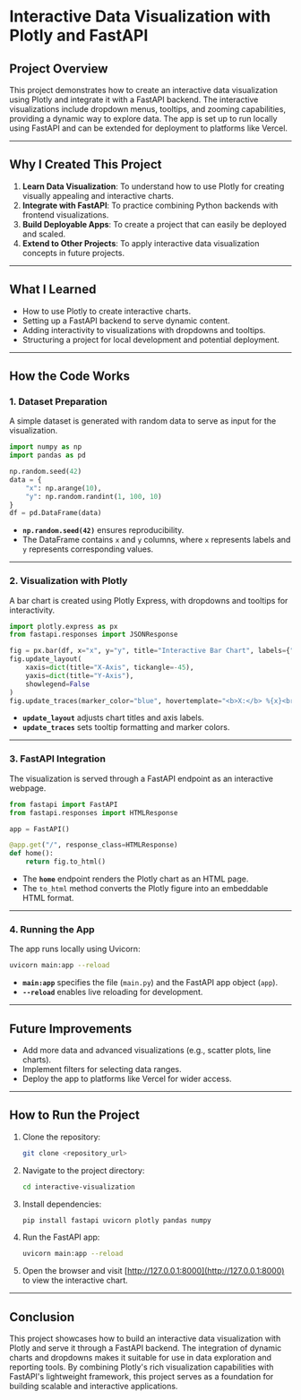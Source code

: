 # Interactive Data Visualization with Plotly and FastAPI

## Project Overview
This project demonstrates how to create an interactive data visualization using Plotly and integrate it with a FastAPI backend. The interactive visualizations include dropdown menus, tooltips, and zooming capabilities, providing a dynamic way to explore data. The app is set up to run locally using FastAPI and can be extended for deployment to platforms like Vercel.

---

## Why I Created This Project
1. **Learn Data Visualization**: To understand how to use Plotly for creating visually appealing and interactive charts.
2. **Integrate with FastAPI**: To practice combining Python backends with frontend visualizations.
3. **Build Deployable Apps**: To create a project that can easily be deployed and scaled.
4. **Extend to Other Projects**: To apply interactive data visualization concepts in future projects.

---

## What I Learned
- How to use Plotly to create interactive charts.
- Setting up a FastAPI backend to serve dynamic content.
- Adding interactivity to visualizations with dropdowns and tooltips.
- Structuring a project for local development and potential deployment.

---

## How the Code Works

### **1. Dataset Preparation**
A simple dataset is generated with random data to serve as input for the visualization.

```python
import numpy as np
import pandas as pd

np.random.seed(42)
data = {
    "x": np.arange(10),
    "y": np.random.randint(1, 100, 10)
}
df = pd.DataFrame(data)
```
- **`np.random.seed(42)`** ensures reproducibility.
- The DataFrame contains `x` and `y` columns, where `x` represents labels and `y` represents corresponding values.

---

### **2. Visualization with Plotly**
A bar chart is created using Plotly Express, with dropdowns and tooltips for interactivity.

```python
import plotly.express as px
from fastapi.responses import JSONResponse

fig = px.bar(df, x="x", y="y", title="Interactive Bar Chart", labels={"x": "Index", "y": "Value"})
fig.update_layout(
    xaxis=dict(title="X-Axis", tickangle=-45),
    yaxis=dict(title="Y-Axis"),
    showlegend=False
)
fig.update_traces(marker_color="blue", hovertemplate="<b>X:</b> %{x}<br><b>Y:</b> %{y}<extra></extra>")
```
- **`update_layout`** adjusts chart titles and axis labels.
- **`update_traces`** sets tooltip formatting and marker colors.

---

### **3. FastAPI Integration**
The visualization is served through a FastAPI endpoint as an interactive webpage.

```python
from fastapi import FastAPI
from fastapi.responses import HTMLResponse

app = FastAPI()

@app.get("/", response_class=HTMLResponse)
def home():
    return fig.to_html()
```
- The **`home`** endpoint renders the Plotly chart as an HTML page.
- The `to_html` method converts the Plotly figure into an embeddable HTML format.

---

### **4. Running the App**
The app runs locally using Uvicorn:

```bash
uvicorn main:app --reload
```
- **`main:app`** specifies the file (`main.py`) and the FastAPI app object (`app`).
- **`--reload`** enables live reloading for development.

---

## Future Improvements
- Add more data and advanced visualizations (e.g., scatter plots, line charts).
- Implement filters for selecting data ranges.
- Deploy the app to platforms like Vercel for wider access.

---

## How to Run the Project
1. Clone the repository:
   ```bash
   git clone <repository_url>
   ```
2. Navigate to the project directory:
   ```bash
   cd interactive-visualization
   ```
3. Install dependencies:
   ```bash
   pip install fastapi uvicorn plotly pandas numpy
   ```
4. Run the FastAPI app:
   ```bash
   uvicorn main:app --reload
   ```
5. Open the browser and visit [http://127.0.0.1:8000](http://127.0.0.1:8000) to view the interactive chart.

---

## Conclusion
This project showcases how to build an interactive data visualization with Plotly and serve it through a FastAPI backend. The integration of dynamic charts and dropdowns makes it suitable for use in data exploration and reporting tools. By combining Plotly's rich visualization capabilities with FastAPI's lightweight framework, this project serves as a foundation for building scalable and interactive applications.
